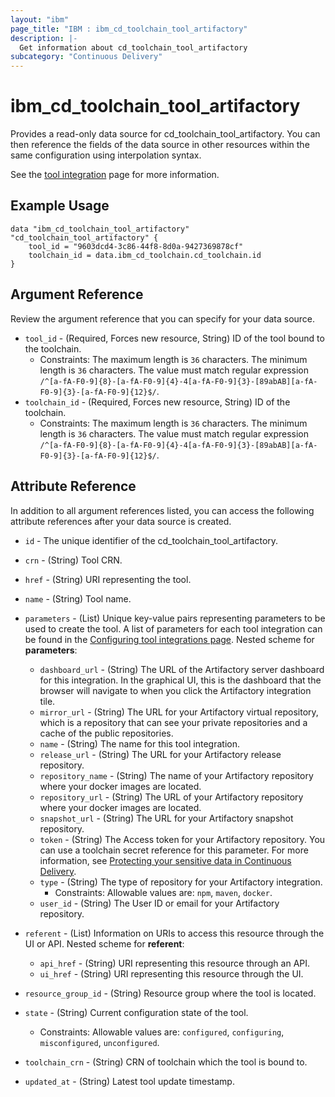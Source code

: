 ```yaml
---
layout: "ibm"
page_title: "IBM : ibm_cd_toolchain_tool_artifactory"
description: |-
  Get information about cd_toolchain_tool_artifactory
subcategory: "Continuous Delivery"
---
```


# ibm_cd_toolchain_tool_artifactory

Provides a read-only data source for cd_toolchain_tool_artifactory. You can then reference the fields of the data source in other resources within the same configuration using interpolation syntax.

See the [tool integration](https://cloud.ibm.com/docs/ContinuousDelivery?topic=ContinuousDelivery-artifactory) page for more information.

## Example Usage

```hcl
data "ibm_cd_toolchain_tool_artifactory" "cd_toolchain_tool_artifactory" {
	tool_id = "9603dcd4-3c86-44f8-8d0a-9427369878cf"
	toolchain_id = data.ibm_cd_toolchain.cd_toolchain.id
}
```

## Argument Reference

Review the argument reference that you can specify for your data source.

* `tool_id` - (Required, Forces new resource, String) ID of the tool bound to the toolchain.
  * Constraints: The maximum length is `36` characters. The minimum length is `36` characters. The value must match regular expression `/^[a-fA-F0-9]{8}-[a-fA-F0-9]{4}-4[a-fA-F0-9]{3}-[89abAB][a-fA-F0-9]{3}-[a-fA-F0-9]{12}$/`.
* `toolchain_id` - (Required, Forces new resource, String) ID of the toolchain.
  * Constraints: The maximum length is `36` characters. The minimum length is `36` characters. The value must match regular expression `/^[a-fA-F0-9]{8}-[a-fA-F0-9]{4}-4[a-fA-F0-9]{3}-[89abAB][a-fA-F0-9]{3}-[a-fA-F0-9]{12}$/`.

## Attribute Reference

In addition to all argument references listed, you can access the following attribute references after your data source is created.

* `id` - The unique identifier of the cd_toolchain_tool_artifactory.
* `crn` - (String) Tool CRN.

* `href` - (String) URI representing the tool.

* `name` - (String) Tool name.

* `parameters` - (List) Unique key-value pairs representing parameters to be used to create the tool. A list of parameters for each tool integration can be found in the <a href="https://cloud.ibm.com/docs/ContinuousDelivery?topic=ContinuousDelivery-integrations">Configuring tool integrations page</a>.
Nested scheme for **parameters**:
	* `dashboard_url` - (String) The URL of the Artifactory server dashboard for this integration. In the graphical UI, this is the dashboard that the browser will navigate to when you click the Artifactory integration tile.
	* `mirror_url` - (String) The URL for your Artifactory virtual repository, which is a repository that can see your private repositories and a cache of the public repositories.
	* `name` - (String) The name for this tool integration.
	* `release_url` - (String) The URL for your Artifactory release repository.
	* `repository_name` - (String) The name of your Artifactory repository where your docker images are located.
	* `repository_url` - (String) The URL of your Artifactory repository where your docker images are located.
	* `snapshot_url` - (String) The URL for your Artifactory snapshot repository.
	* `token` - (String) The Access token for your Artifactory repository. You can use a toolchain secret reference for this parameter. For more information, see [Protecting your sensitive data in Continuous Delivery](https://cloud.ibm.com/docs/ContinuousDelivery?topic=ContinuousDelivery-cd_data_security#cd_secure_credentials).
	* `type` - (String) The type of repository for your Artifactory integration.
	  * Constraints: Allowable values are: `npm`, `maven`, `docker`.
	* `user_id` - (String) The User ID or email for your Artifactory repository.

* `referent` - (List) Information on URIs to access this resource through the UI or API.
Nested scheme for **referent**:
	* `api_href` - (String) URI representing this resource through an API.
	* `ui_href` - (String) URI representing this resource through the UI.

* `resource_group_id` - (String) Resource group where the tool is located.

* `state` - (String) Current configuration state of the tool.
  * Constraints: Allowable values are: `configured`, `configuring`, `misconfigured`, `unconfigured`.

* `toolchain_crn` - (String) CRN of toolchain which the tool is bound to.


* `updated_at` - (String) Latest tool update timestamp.

